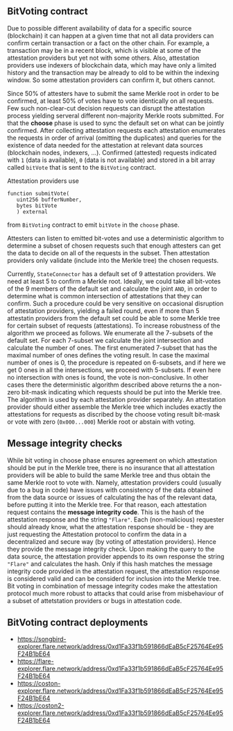 ## BitVoting contract

Due to possible different availability of data for a specific source (blockchain) it can happen at a given time that not all data providers can confirm certain transaction or a fact on the other chain. For example, a transaction may be in a recent block, which is visible at some of the attestation providers but yet not with some others. Also, attestation providers use indexers of blockchain data, which may have only a limited history and the transaction may be already to old to be within the indexing window. So some attestation providers can confirm it, but others cannot. 

Since 50% of attesters have to submit the same Merkle root in order to be confirmed, at least 50% of votes have to vote identically on all requests. Few such non-clear-cut decision requests can disrupt the attestation process yielding serveral different non-majority Merkle roots submitted. For that the **choose** phase is used to sync the default set on what can be jointly confirmed.
After collecting attestation requests each attestation enumerates the requests in order of arrival (omitting the duplicates) and queries for the existence of data needed for the attestation at relevant data sources (blockchain nodes, indexers, ...). Confirmed (attested) requests indicated with `1` (data is available), `0` (data is not available) and stored in a bit array called `bitVote` that is sent to the `BitVoting` contract.

Attestation providers use

```solidity
function submitVote(
   uint256 bufferNumber,
   bytes bitVote
   ) external
```

from `BitVoting` contract to emit `bitVote` in the `choose` phase.

Attesters can listen to emitted bit-votes and use a deterministic algorithm to determine a subset of chosen requests such that enough attesters can get the data to decide on all of the requests in the subset. Then attestation providers only validate (include into the Merkle tree) the chosen requests.

Currently, `StateConnector` has a default set of 9 attestation providers. We need at least 5 to confirm a Merkle root. Ideally, we could take all bit-votes of the 9 members of the default set and calculate the joint `AND`, in order to determine what is common intersection of attestations that they can confirm. Such a procedure could be very sensitive on occasional disruption of attestation providers, yielding a failed round, even if more than 5 attestatin providers from the default set could be able to some Merkle tree for certain subset of requests (attestations). To increase robustness of the algorithm we proceed as follows. We enumerate all the 7-subsets of the default set. For each 7-subset we calculate the joint intersection and calculate the number of ones. The first enumerated 7-subset that has the maximal number of ones defines the voting result. In case the maximal number of ones is 0, the procedure is repeated on 6-subsets, and if here we get 0 ones in all the intersections, we proceed with 5-subsets. If even here no intersection with ones is found, the vote is non-conclusive. In other cases there the deterministic algorithm described above returns the a non-zero bit-mask indicating which requests should be put into the Merkle tree. The algorithm is used by each attestation provider separately. An attestation provider should either assemble the Merkle tree which includes exactly the attestations for requests as discribed by the choose voting result bit-mask or vote with zero (`0x000...000`) Merkle root or abstain with voting. 

## Message integrity checks

While bit voting in choose phase ensures agreement on which attestation should be put in the Merkle tree, there is no insurance that all attestation providers will be able to build the same Merkle tree and thus obtain the same Merkle root to vote with. Namely, attestation providers could (usually due to a bug in code) have issues with consistency of the data obtained from the data source or issues of calculating the has of the relevant data, before putting it into the Merkle tree. For that reason, each attestation request contains the **message integrity code**. This is the hash of the attestation response and the string `"Flare"`. Each (non-malicious) requester should already know, what the attestation response should be - they are just requesting the Attestation protocol to confirm the data in a decentralized and secure way (by voting of attestation providers). Hence they provide the message integrity check. Upon making the query to the data source, the attestation provider appends to its own response the string `"Flare"` and calculates the hash. Only if this hash matches the message integrity code provided in the attestation request, the attestation response is considered valid and can be considerd for inclusion into the Merkle tree. Bit voting in combination of message integrity codes make the attestation protocol much more robust to attacks that could arise from misbehaviour of a subset of attetstation providers or bugs in attestation code.

## BitVoting contract deployments

- https://songbird-explorer.flare.network/address/0xd1Fa33f1b591866dEaB5cF25764Ee95F24B1bE64
- https://flare-explorer.flare.network/address/0xd1Fa33f1b591866dEaB5cF25764Ee95F24B1bE64
- https://coston-explorer.flare.network/address/0xd1Fa33f1b591866dEaB5cF25764Ee95F24B1bE64
- https://coston2-explorer.flare.network/address/0xd1Fa33f1b591866dEaB5cF25764Ee95F24B1bE64